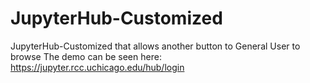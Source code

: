 # JupyterHub-Customized
JupyterHub-Customized that allows another button to General User to browse 
The demo can be seen here: 
https://jupyter.rcc.uchicago.edu/hub/login
